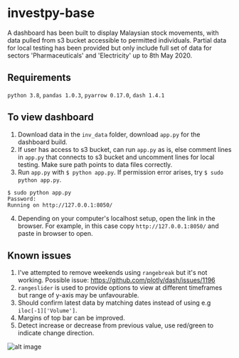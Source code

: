 # investpy-base
A dashboard has been built to display Malaysian stock movements, with data pulled from s3 bucket accessible to permitted individuals. Partial data for local testing has been provided but only include full set of data for sectors 'Pharmaceuticals' and 'Electricity' up to 8th May 2020.

## Requirements
`python 3.8`,
`pandas 1.0.3`,
`pyarrow 0.17.0`,
`dash 1.4.1`

##  To view dashboard
1. Download data in the `inv_data` folder, download `app.py` for the dashboard build.
2. If user has access to s3 bucket, can run `app.py` as is, else comment lines in `app.py` that connects to s3 bucket and uncomment lines for local testing. Make sure path points to data files correctly.
3. Run `app.py` with `$ python app.py`. If permission error arises, try `$ sudo python app.py`.
```
$ sudo python app.py
Password:
Running on http://127.0.0.1:8050/
```
4. Depending on your computer's localhost setup, open the link in the browser. For example, in this case copy `http://127.0.0.1:8050/` and paste in browser to open.

## Known issues
1. I've attempted to remove weekends using `rangebreak` but it's not working. Possible issue: https://github.com/plotly/dash/issues/1196
2. `rangeslider` is used to provide options to view at different timeframes but range of y-axis may be unfavourable.
3. Should confirm latest data by matching dates instead of using e.g `iloc[-1]['Volume']`.
4. Margins of top bar can be improved.
5. Detect increase or decrease from previous value, use red/green to indicate change direction.

![alt image](https://github.com/ziqing-ang/investpy-base/blob/master/images/investmy_dash.png?raw=true)

